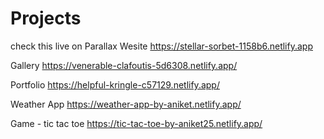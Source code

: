 # Projects
check this live on 
Parallax Wesite
https://stellar-sorbet-1158b6.netlify.app

Gallery
https://venerable-clafoutis-5d6308.netlify.app/

Portfolio
https://helpful-kringle-c57129.netlify.app/

Weather App
https://weather-app-by-aniket.netlify.app/

Game - tic tac toe
https://tic-tac-toe-by-aniket25.netlify.app/
